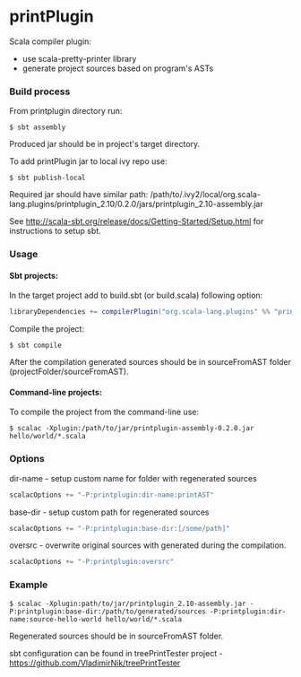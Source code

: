 printPlugin
============

Scala compiler plugin:

- use scala-pretty-printer library
- generate project sources based on program's ASTs

### Build process

From printplugin directory run:

```shell
$ sbt assembly
```

Produced jar should be in project's target directory.

To add printPlugin jar to local ivy repo use:

```shell
$ sbt publish-local
```

Required jar should have similar path:
/path/to/.ivy2/local/org.scala-lang.plugins/printplugin_2.10/0.2.0/jars/printplugin_2.10-assembly.jar

See <http://scala-sbt.org/release/docs/Getting-Started/Setup.html> for instructions to setup sbt.

### Usage

#### Sbt projects:

In the target project add to build.sbt (or build.scala) following option:

```scala
libraryDependencies += compilerPlugin("org.scala-lang.plugins" %% "printplugin" % "0.2.0")
```

Compile the project: 

```shell
$ sbt compile
```

After the compilation generated sources should be in sourceFromAST folder (projectFolder/sourceFromAST).

#### Command-line projects:

To compile the project from the command-line use:

```shell
$ scalac -Xplugin:/path/to/jar/printplugin-assembly-0.2.0.jar hello/world/*.scala
```

### Options

dir-name - setup custom name for folder with regenerated sources

```scala
scalacOptions += "-P:printplugin:dir-name:printAST"
```

base-dir - setup custom path for regenerated sources 

```scala
scalacOptions += "-P:printplugin:base-dir:[/some/path]"
```

oversrc - overwrite original sources with generated during the compilation.

```scala
scalacOptions += "-P:printplugin:oversrc"
```

### Example

```shell
$ scalac -Xplugin:path/to/jar/printplugin_2.10-assembly.jar -P:printplugin:base-dir:/path/to/generated/sources -P:printplugin:dir-name:source-hello-world hello/world/*.scala
```

Regenerated sources should be in sourceFromAST folder.

sbt configuration can be found in treePrintTester project - <https://github.com/VladimirNik/treePrintTester>

